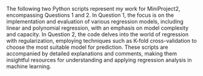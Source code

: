 The following two Python scripts represent my work for MiniProject2, encompassing Questions 1 and 2. In Question 1, the focus is on the implementation and evaluation of various regression models, including linear and polynomial regression, with an emphasis on model complexity and capacity. In Question 2, the code delves into the world of regression with regularization, employing techniques such as K-fold cross-validation to choose the most suitable model for prediction. These scripts are accompanied by detailed explanations and comments, making them insightful resources for understanding and applying regression analysis in machine learning.
